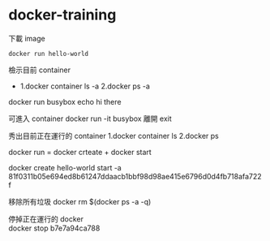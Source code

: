 # docker-training

下載 image
```
docker run hello-world
```

檢示目前 container
- 1.docker container ls -a
2.docker ps -a

docker run busybox echo hi there

可進入 container
docker run -it busybox
離開
exit

秀出目前正在運行的 container
1.docker container ls
2.docker ps 

docker run = docker crteate + docker start


docker create hello-world
start -a 81f0311b05e694ed8b61247ddaacb1bbf98d98ae415e6796d0d4fb718afa722f

移除所有垃圾
docker rm $(docker ps -a -q)

停掉正在運行的 docker	
docker stop b7e7a94ca788

